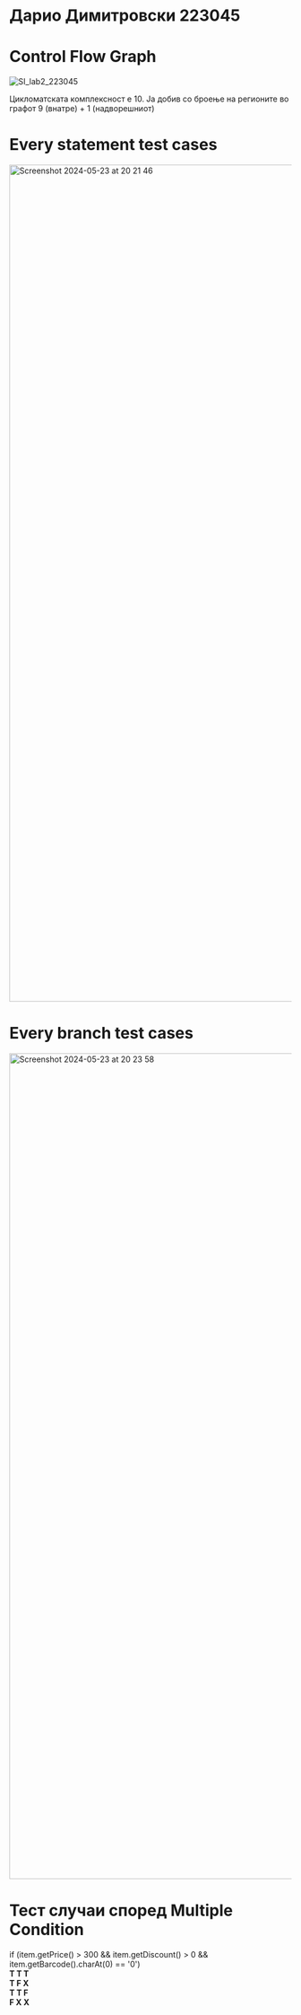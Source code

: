 # Дарио Димитровски 223045

# Control Flow Graph

![SI_lab2_223045](https://github.com/dariodimitrovski/SI_2024_lab2_223045/assets/157757769/abe828c7-06cd-4e2d-8a54-fda969f3ff0a)

Цикломатската комплексност е 10. Ја добив со броење на регионите во графот 9 (внатре) + 1 (надворешниот)

# Every statement test cases

<img width="1492" alt="Screenshot 2024-05-23 at 20 21 46" src="https://github.com/dariodimitrovski/SI_2024_lab2_223045/assets/157757769/32f8e450-a830-4af3-bf43-81ba6775c714">

# Every branch test cases

<img width="1472" alt="Screenshot 2024-05-23 at 20 23 58" src="https://github.com/dariodimitrovski/SI_2024_lab2_223045/assets/157757769/cf63f35e-86bf-43f3-9a7a-42ce0f3b46d2">

# Тест случаи според Multiple Condition

if (item.getPrice() > 300 && item.getDiscount() > 0 && item.getBarcode().charAt(0) == '0') \
  **T T T** \
  **T F X** \
  **T T F** \
  **F X X** 
